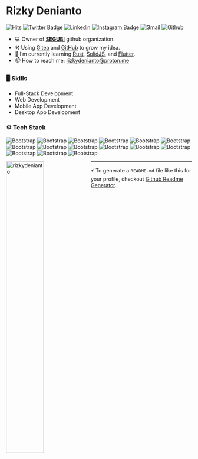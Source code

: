 # Rizky Denianto

[![Hits](https://hits.seeyoufarm.com/api/count/incr/badge.svg?url=https%3A%2F%2Fgithub.com%2Frizkydenianto%2Frizkydenianto&count_bg=%2379C83D&title_bg=%23555555&icon=&icon_color=%23E7E7E7&title=Profile+Views&edge_flat=false)](https://hits.seeyoufarm.com)
[![Twitter Badge](https://img.shields.io/badge/-Twitter-1da1f2?labelColor=1da1f2&logo=twitter&logoColor=white&link=https://twitter.com/rizkydenianto)](https://twitter.com/rizkydenianto)
[![Linkedin](https://img.shields.io/badge/-LinkedIn-blue?style=flat&logo=Linkedin&logoColor=white)](https://www.linkedin.com/in/rizkydenianto/)
[![Instagram Badge](https://img.shields.io/badge/-Instagram-purple?logo=instagram&logoColor=white&link=https://instagram.com/rizkydenianto/)](https://www.instagram.com/rizkydenianto)
[![Gmail](https://img.shields.io/badge/-Gmail-c14438?style=flat&logo=Gmail&logoColor=white)](mailto:rizkydenianto@proton.me)
[![Github](https://img.shields.io/github/followers/rizkydenianto?label=Follow&style=social)](https://github.com/rizkydenianto)

- 💻 Owner of [**SEGUBI**](https://segubi.com/) github organization.
- ⚒️ Using [Gitea](https://gitea.segubi.com/) and [GitHub](https://github.com/) to grow my idea.
- 🤔 I’m currently learning [Rust](https://www.rust-lang.org/), [SolidJS](https://www.solidjs.com/), and [Flutter](https://flutter.dev/).
- 📫 How to reach me: rizkydenianto@proton.me

### 🖥 Skills

- Full-Stack Development
- Web Development
- Mobile App Development
- Desktop App Development
### ⚙️ Tech Stack

![Bootstrap](https://img.shields.io/badge/-Linux-05122A?style=flat-square&logo=Linux&color=353535) ![Bootstrap](https://img.shields.io/badge/-MariaDB-05122A?style=flat-square&logo=MariaDB&color=353535) ![Bootstrap](https://img.shields.io/badge/-Podman-05122A?style=flat-square&logo=Podman&color=353535) ![Bootstrap](https://img.shields.io/badge/-Nginx-05122A?style=flat-square&logo=Nginx&color=353535) ![Bootstrap](https://img.shields.io/badge/-Rust-05122A?style=flat-square&logo=Rust&color=353535) ![Bootstrap](https://img.shields.io/badge/-Typescript-05122A?style=flat-square&logo=Typescript&color=353535) ![Bootstrap](https://img.shields.io/badge/-Python-05122A?style=flat-square&logo=Python&color=353535) ![Bootstrap](https://img.shields.io/badge/-Dart-05122A?style=flat-square&logo=Dart&color=353535) ![Bootstrap](https://img.shields.io/badge/-Actix-05122A?style=flat-square&logo=Actix&color=353535) ![Bootstrap](https://img.shields.io/badge/-Node.js-05122A?style=flat-square&logo=Node.js&color=353535) ![Bootstrap](https://img.shields.io/badge/-Next.js-05122A?style=flat-square&logo=Next.js&color=353535) ![Bootstrap](https://img.shields.io/badge/-Solid-05122A?style=flat-square&logo=Solid&color=353535) ![Bootstrap](https://img.shields.io/badge/-FastAPI-05122A?style=flat-square&logo=FastAPI&color=353535) ![Bootstrap](https://img.shields.io/badge/-Flutter-05122A?style=flat-square&logo=Flutter&color=353535) ![Bootstrap](https://img.shields.io/badge/-Tauri-05122A?style=flat-square&logo=Tauri&color=353535)

<img width="45%" align="left" src="https://github-readme-stats.vercel.app/api/top-langs?username=rizkydenianto&count_private=true&include_all_commits=true&show_icons=true&locale=en&layout=compact" alt="rizkydenianto" />

---
:zap: To generate a `README.md` file like this for your profile, checkout [Github Readme Generator](https://hejazizo-github-profile-readme-srcstreamlit-app-i6skm7.streamlit.app/).
